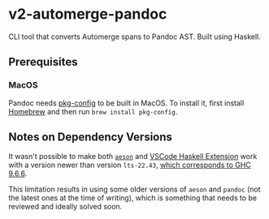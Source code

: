 # v2-automerge-pandoc

CLI tool that converts Automerge spans to Pandoc AST. Built using Haskell.

## Prerequisites

### MacOS

Pandoc needs [pkg-config](https://formulae.brew.sh/formula/pkgconf) to be built in MacOS. To install it, first install [Homebrew](https://brew.sh/) and then run `brew install pkg-config`.

## Notes on Dependency Versions

It wasn't possible to make both [`aeson`](https://hackage.haskell.org/package/aeson) and [VSCode Haskell Extension](https://marketplace.visualstudio.com/items?itemName=haskell.haskell#supported-ghc-versions) work with a version newer than version `lts-22.43`, [which corresponds to GHC 9.6.6](https://www.stackage.org/).

This limitation results in using some older versions of `aeson` and `pandoc` (not the latest ones at the time of writing), which is something that needs to be reviewed and ideally solved soon.
